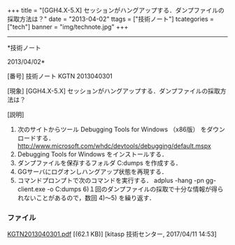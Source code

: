 ﻿+++
title = "[GGH4.X-5.X] セッションがハングアップする．ダンプファイルの採取方法は？"
date = "2013-04-02"
ttags = ["技術ノート"]
tcategories = ["tech"]
banner = "img/technote.jpg"
+++

-----------------------------------------------------------------------------------------------------------------------------

*技術ノート

2013/04/02*


[番号]
技術ノート KGTN 2013040301

[現象]
[GGH4.X-5.X]
セッションがハングアップする．ダンプファイルの採取方法は？

[説明]
1) 次のサイトからツール Debugging Tools for Windows （x86版）
をダウンロードする．
<http://www.microsoft.com/whdc/devtools/debugging/default.mspx>
2) Debugging Tools for Windows をインストールする．
3) ダンプファイルを保存するフォルダ C:dumps を作成する．
4) GGサーバにログオンしハングアップ状態を再現する．
5) コマンドプロンプトで次のコマンドを実行する．
adplus -hang -pn gg-client.exe -o C:dumps
6)１回のダンプファイルの採取で十分な情報が得られないことがあるので，数回
4)～5) を繰り返す．


### ファイル

 
 


[KGTN2013040301.pdf](http://techreport.kitasp.net/attachments/download/3430/KGTN2013040301.pdf)
 [(62.1 KB)] [kitasp 技術センター, 2017/04/11
14:53]


 


 

